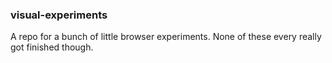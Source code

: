 ### visual-experiments
A repo for a bunch of little browser experiments. None of these every really got finished though.
